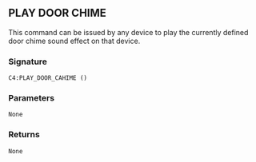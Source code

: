 ## PLAY DOOR CHIME

This command can be issued by any device to play the currently defined door chime sound effect on that device.

### Signature

`C4:PLAY_DOOR_CAHIME ()`

### Parameters

`None`


### Returns

`None`


